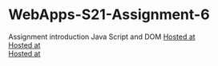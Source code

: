 # WebApps-S21-Assignment-6
Assignment introduction Java Script and DOM
[Hosted at](https://44-563-web-apps-s21.github.io/webapps-s21-assignment-6-Arnavakula7474/hidden.html)<br>
[Hosted at](https://44-563-web-apps-s21.github.io/webapps-s21-assignment-6-Arnavakula7474/arithmetic.html)<br>
[Hosted at](https://44-563-web-apps-s21.github.io/webapps-s21-assignment-6-Arnavakula7474/bear.html)
